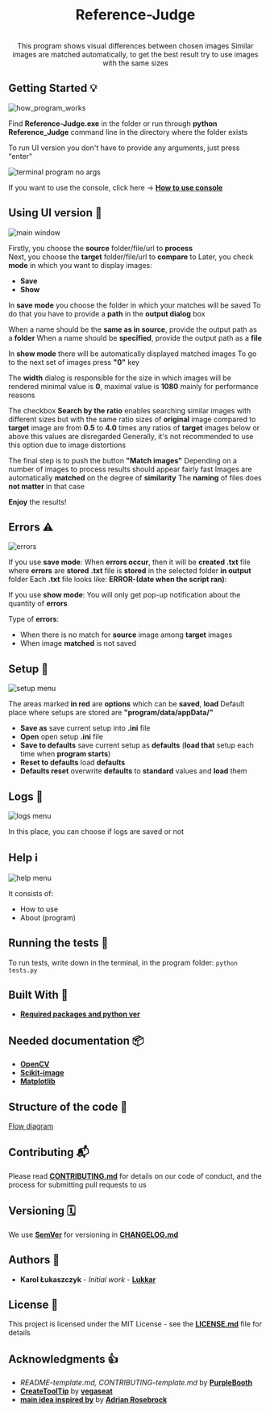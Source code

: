 <h1 align="center"> Reference-Judge </h1>

<div align="center">
</br>This program shows visual differences between chosen images
Similar images are matched automatically, to get the best result try to use images with the same sizes</br>
</div>

## Getting Started 💡
    
![how_program_works](https://github.com/Lukkar90/Reference_Judge/blob/docs/docs/images/how_program_works.png)
    
Find **Reference-Judge.exe** in the folder or run through **python Reference_Judge** command line  in the directory where the folder exists

To run UI version you don't have to provide any arguments, just press "enter"

![terminal program no args](https://github.com/Lukkar90/Reference_Judge/blob/docs/docs/images/terminal_program_no_args.png)

If you want to use the console, click here -> [**How to use console**](https://github.com/Lukkar90/Reference_Judge/blob/docs/docs/images/How_to_use_console)

## Using UI version 👀

![main window](https://github.com/Lukkar90/Reference_Judge/blob/docs/docs/images/main_window.png)

Firstly, you choose the **source** folder/file/url to **process**  
Next, you choose the **target** folder/file/url to **compare** to
Later, you check **mode** in which you want to display images:

- **Save**
- **Show**

In **save mode** you choose the folder in which your matches will be saved
To do that you have to provide a **path** in the **output dialog** box

When a name should be the **same as in source**, provide the output path as a **folder**
When a name should be **specified**, provide the output path as a **file**

In **show mode** there will be automatically displayed matched images
To go to the next set of images press **"0"** key

The **width** dialog is responsible for the size in which images will be rendered
minimal value is **0**, maximal value is **1080** mainly for performance reasons

The checkbox **Search by the ratio** enables searching similar images with different sizes but with the same ratio
sizes of **original** image compared to **target** image are from **0.5** to **4.0** times
any ratios of **target** images below or above this values are disregarded
Generally, it's not recommended to use this option due to image distortions

The final step is to push the button **"Match images"**
Depending on a number of images to process results should appear fairly fast
Images are automatically **matched** on the degree of **similarity**
The **naming** of files does **not matter** in that case

**Enjoy** the results!

## Errors ⚠️

![errors](https://github.com/Lukkar90/Reference_Judge/blob/docs/docs/images/errors.png)

If you use **save mode**:
When **errors occur**, then it will be **created .txt** file where **errors** are **stored**
**.txt** file is **stored** in the selected folder **in output** folder
Each **.txt** file looks like: **ERROR-(date when the script ran)**:

If you use **show mode**:
You will only get pop-up notification about the quantity of **errors**

Type of **errors**:
- When there is no match for **source** image among **target** images
- When image **matched** is not saved

## Setup 💾

![setup menu](https://github.com/Lukkar90/Reference_Judge/blob/docs/docs/images/setup.png)

The areas marked **in red** are **options** which can be **saved**, **load**
Default place where setups are stored are **"program/data/appData/"**

- **Save as** save current setup into **.ini** file
- **Open** open setup **.ini** file
- **Save to defaults** save current setup as **defaults** (**load that** setup each time when **program starts**)
- **Reset to defaults** load **defaults**
- **Defaults reset** overwrite **defaults** to **standard** values and **load** them

## Logs 📜

![logs menu](https://github.com/Lukkar90/Reference_Judge/blob/docs/docs/images/logs.png)

In this place, you can choose if logs are saved or not

## Help ℹ️

![help menu](https://github.com/Lukkar90/Reference_Judge/blob/docs/docs/images/help.png)

It consists of:
- How to use
- About (program)

## Running the tests 🧪

To run tests, write down in the terminal, in the program folder:
`python tests.py`

## Built With 🧰

- [**Required packages and python ver**](https://github.com/Lukkar90/Pipfile.lock/)

## Needed documentation 📦

- [**OpenCV**](https://opencv.org)
- [**Scikit-image**](https://scikit-image.org/)
- [**Matplotlib**](https://matplotlib.org/)

## Structure of the code 🧭

[Flow diagram](https://github.com/Lukkar90/Reference_Judge/blob/master/docs/simpified_model_of_program.png)

## Contributing 📬

Please read [**CONTRIBUTING.md**](https://github.com/Lukkar90/Reference_Judge/blob/master/docs/CONTRIBUTING.md) for details on our code of conduct, and the process for submitting pull requests to us

## Versioning 🗓️

We use [**SemVer**](http://semver.org/) for versioning in [**CHANGELOG.md**](https://github.com/Lukkar90/Reference_Judge/blob/master/docs/CHANGELOG.md)

## Authors 🎈

- **Karol Łukaszczyk** - _Initial work_ - [**Lukkar**](https://github.com/Lukkar90)

## License 📜

This project is licensed under the MIT License - see the [**LICENSE.md**](https://github.com/Lukkar90/Reference_Judge/blob/master/docs/License.md) file for details

## Acknowledgments 👍

- _README-template.md, CONTRIBUTING-template.md_ by [**PurpleBooth**](https://gist.github.com/PurpleBooth)
- [**CreateToolTip**](www.daniweb.com/programming/software-development/code/484591/a-tooltip-class-for-tkinter) by [**vegaseat**](https://www.daniweb.com/members/19440/vegaseat)
- [**main idea inspired by**](https://www.pyimagesearch.com/2017/06/19/image-difference-with-opencv-and-python/) by [**Adrian Rosebrock**](https://www.pyimagesearch.com/contact/)
